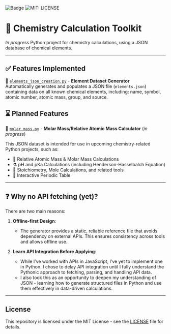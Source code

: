 ![Badge](https://img.shields.io/badge/Python-3.13-blue)
![MIT: LICENSE](https://img.shields.io/badge/License-MIT-yellow.svg)

# 🔬 Chemistry Calculation Toolkit
*In progress* Python project for chemistry calculations, using a JSON database of chemical elements.

---

## ✅ Features Implemented

📁 [`elements_json_creation.py`](./elements_json_creation.py) - **Element Dataset Generator** <br>
Automatically generates and populates a JSON file (`elements.json`) containing data on all known chemical elements, including: name, symbol, atomic number, atomic mass, group, and source.
<br>


## ⌛ Planned Features

📁 [`molar_mass.py`](./molar_mass.py) - **Molar Mass/Relative Atomic Mass Calculator** (*in progress*)

This JSON dataset is intended for use in upcoming chemistry-related Python projects, such as:
- 🧮 Relative Atomic Mass & Molar Mass Calculations 
- ⚗️ pH and pKa Calculations (including Henderson-Hasselbalch Equation)
- 🧪 Stoichiometry, Mole Calculations, and related tools
- 🧾 Interactive Periodic Table

---

## ❓ Why no API fetching (yet)?
There are two main reasons:
1. **Offline-first Design**:
   - The generator provides a static, reliable reference file that avoids dependency on external APIs. This ensures consistency across tools and allows offline use.
     
2. **Learn API Integration Before Applying**:
   - While I’ve worked with APIs in JavaScript, I’ve yet to implement one in Python. I chose to delay API integration until I fully understand the Pythonic approach to fetching, parsing, and handling API data.
   - I also took this as an opportunity to deepen my understanding of JSON - learning how to generate structured files in Python and use them effectively in data-driven calculations.

---

## License
This repository is licensed under the MIT License - see the [LICENSE](./LICENSE) file for details.
